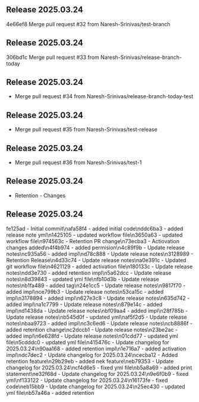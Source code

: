 ## Release 2025.03.24
4e66ef8 Merge pull request #32 from Naresh-Srinivas/test-branch

## Release 2025.03.24
306bd1c Merge pull request #33 from Naresh-Srinivas/release-branch-today

## Release 2025.03.24
- Merge pull request #34 from Naresh-Srinivas/release-branch-today-test

## Release 2025.03.24
- Merge pull request #35 from Naresh-Srinivas/test-release

## Release 2025.03.24
- Merge pull request #36 from Naresh-Srinivas/test-1

## Release 2025.03.24
- Retention - Changes

## Release 2025.03.24
fe125ad - Initial commit\nafa58f4 - added initial code\nddc6ba3 - added release note yml\n1425105 - updated workflow file\n3650a63 - updated workflow file\n974563c - Retention PR change\n73ecba3 - Actiovation changes added\n4f4b974 - added permision\n4c89f9b - Update release notes\nc935a56 - added impl\nd78c888 - Update release notes\n3128989 - Retention Release\n4d33c74 - Update release notes\na0e391c - Updated git workflow file\n4621129 - added activation file\n180133c - Update release notes\ndd3e730 - added retention impl\n5a62dcc - Update release notes\n8d39843 - updated yml file\nfb10d3b - Update release notes\nb1fa489 - added tag\n24e1cc5 - Update release notes\n9817f70 - added impl\nce799b3 - Update release notes\n53ca15c - added impl\n3178894 - added impl\n627e3c8 - Update release notes\n635d742 - added impl\na1c7799 - Update release notes\n879e14c - added impl\nd1438da - Update release notes\nbf09aa4 - added impl\n28f785b - Update release notes\nb545d0f - updated yml\naf5f2d5 - Update release notes\nbaa9723 - added impl\nc3c6ed6 - Update release notes\ncb8886f - added retention change\nc2dccb1 - Update release notes\n23be2ac - added impl\n6e628fd - Update release notes\n01cdd77 - updated yml file\n5cdddc0 - updated yml file\n415476c - Update changelog for 2025.03.24\n90aa168 - added retention impl\n1e716a7 - added activation impl\ndc7dec2 - Update changelog for 2025.03.24\ncecba12 - Added retention feature\n29b29eb - added nek feature\neb79353 - Update changelog for 2025.03.24\ncf4d6e5 - fixed yml file\nb5a8a69 - added print statement\ne32f68d - Update changelog for 2025.03.24\n9e6f0b9 - fixed yml\nf133122 - Update changelog for 2025.03.24\n16173fe - fixed code\neb15bb9 - Update changelog for 2025.03.24\n25ec430 - updated yml file\nb57a46a - added retention

